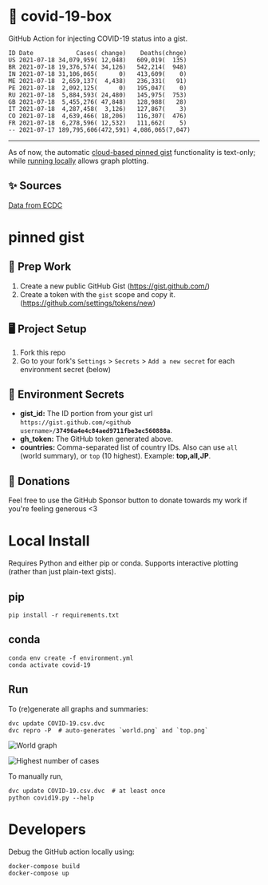 # 🏥 covid-19-box

GitHub Action for injecting COVID-19 status into a gist.

```
ID Date            Cases( change)    Deaths(chnge)
US 2021-07-18 34,079,959( 12,048)   609,019(  135)
BR 2021-07-18 19,376,574( 34,126)   542,214(  948)
IN 2021-07-18 31,106,065(      0)   413,609(    0)
ME 2021-07-18  2,659,137(  4,438)   236,331(   91)
PE 2021-07-18  2,092,125(      0)   195,047(    0)
RU 2021-07-18  5,884,593( 24,480)   145,975(  753)
GB 2021-07-18  5,455,276( 47,848)   128,988(   28)
IT 2021-07-18  4,287,458(  3,126)   127,867(    3)
CO 2021-07-18  4,639,466( 18,206)   116,307(  476)
FR 2021-07-18  6,278,596( 12,532)   111,662(    5)
-- 2021-07-17 189,795,606(472,591) 4,086,065(7,047)
```

---

As of now, the automatic [cloud-based pinned gist](#pinned-gist) functionality is text-only;
while [running locally](#local-install) allows graph plotting.

## ✨ Sources

[Data from ECDC](https://www.ecdc.europa.eu/en/publications-data/download-todays-data-geographic-distribution-covid-19-cases-worldwide)

# pinned gist

## 🎒 Prep Work
1. Create a new public GitHub Gist (https://gist.github.com/)
1. Create a token with the `gist` scope and copy it. (https://github.com/settings/tokens/new)

## 🖥 Project Setup
1. Fork this repo
1. Go to your fork's `Settings` > `Secrets` > `Add a new secret` for each environment secret (below)

## 🤫 Environment Secrets
- **gist_id:** The ID portion from your gist url `https://gist.github.com/<github username>/`**`37496a4e4c84aed9711fbe3ec560888a`**.
- **gh_token:** The GitHub token generated above.
- **countries:** Comma-separated list of country IDs. Also can use `all` (world summary), or `top` (10 highest). Example: **top,all,JP**.

## 💸 Donations

Feel free to use the GitHub Sponsor button to donate towards my work if you're feeling generous <3

# Local Install

Requires Python and either pip or conda. Supports interactive plotting (rather than just plain-text gists).

## pip

```
pip install -r requirements.txt
```

## conda

```
conda env create -f environment.yml
conda activate covid-19
```

## Run

To (re)generate all graphs and summaries:

```
dvc update COVID-19.csv.dvc
dvc repro -P  # auto-generates `world.png` and `top.png`
```

![World graph](world.png)

![Highest number of cases](top.png)

To manually run,

```
dvc update COVID-19.csv.dvc  # at least once
python covid19.py --help
```

# Developers

Debug the GitHub action locally using:

```
docker-compose build
docker-compose up
```
